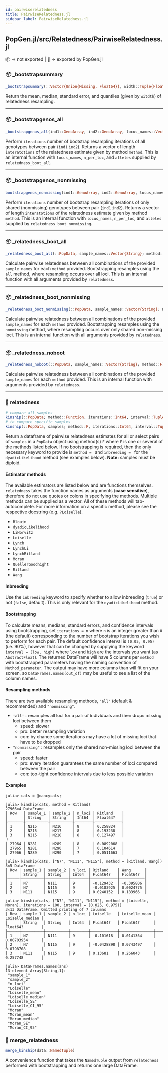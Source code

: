 ```yaml
---
id: pairwiserelatedness
title: PairwiseRelatedness.jl
sidebar_label: PairwiseRelatedness.jl
---
```

## PopGen.jl/src/Relatedness/PairwiseRelatedness.jl
📦  => not exported | 
🔵 => exported by PopGen.jl

### 📦 _bootstrapsummary
```julia
_bootstrapsummary(::Vector{Union{Missing, Float64}}, width::Tuple{Float64, Float64})
```
Return the mean, median, standard error, and quantiles (given by `witdth`) of relatedness resampling.


----

### 📦 _bootstrapgenos_all
```julia
_bootstrapgenos_all(ind1::GenoArray, ind2::GenoArray, locus_names::Vector{Symbol}, n_per_loc::Vector{Int}, alleles::NamedTuple; method::Function, iterations::Int)
```
Perform `iterations` number of bootstrap resampling iterations of all genotypes between pair (`ind1` `ind2`). Returns a vector of length `interatotions`
of the relatedness estimate given by method `method`. This is an internal function with `locus_names`, `n_per_loc`, and `alleles` supplied by `relatedness_boot_all`.

----

### 📦 _bootstrapgenos_nonmissing
```julia
bootstrapgenos_nonmissing(ind1::GenoArray, ind2::GenoArray, locus_names::Vector{Symbol}, n_per_loc::Vector{Int}, alleles::NamedTuple; method::Function, iterations::Int)
```
Perform `iterations` number of bootstrap resampling iterations of only shared (nonmissing) genotypes between pair (`ind1` `ind2`). Returns a vector of length `interatotions`
of the relatedness estimate given by method `method`. This is an internal function with `locus_names`, `n_per_loc`, and `alleles` supplied by `relatedness_boot_nonmissing`.


----

### 📦 _relatedness_boot_all
```julia
_relatedness_boot_all(::PopData, sample_names::Vector{String}; method::Function, iterations::Int, interval::Tuple{Float64, Float64})
```
Calculate pairwise relatedness between all combinations of the provided `sample_names` for each `method` provided. Bootstrapping resamples using
the `all` method, where resampling occurs over all loci. This is an internal function with all arguments provided by `relatedness`.


----

### 📦 _relatedness_boot_nonmissing
```julia
_relatedness_boot_nonmissing(::PopData, sample_names::Vector{String}; method::F, iterations::Int, interval::Tuple{Float64, Float64}) where F
```
Calculate pairwise relatedness between all combinations of the provided `sample_names` for each `method` provided. Bootstrapping resamples using
the `nonmissing` method, where resampling occurs over only shared non-missing loci. This is an internal function with all arguments provided by `relatedness`.


----

### 📦 _relatedness_noboot
```julia
_relatedness_noboot(::PopData, sample_names::Vector{String}; method::F) where F
```
Calculate pairwise relatedness between all combinations of the provided `sample_names` for each `method` provided. 
This is an internal function with arguments provided by `relatedness`.


----

### 🔵 relatedness
```julia
# compare all samples
kinship(::PopData; method::Function, iterations::Int64, interval::Tuple{Float64, Float64}, resample::String, inbreeding::Bool = false)
# to compare specific samples
kinship(::PopData, samples; method::F, iterations::Int64, interval::Tuple{Float64, Float64}, resample::String, inbreeding::Bool = false)
```
Return a dataframe of pairwise relatedness estimates for all or select pairs of `samples` in a `PopData` object using 
method(s) `F` where `F` is one or several of the methods listed below. If no bootstrapping is required, then the only 
necessary keyword to provide is `method = ` and `inbreeding = ` for the `dyadicLikelihood` method (see examples below). **Note:** samples must be diploid.

#### Estimator methods

The available estimators are listed below and are functions themselves. `relatedness` takes the
function names as arguments (**case sensitive**), therefore do not use quotes or colons
in specifying the methods. Multiple methods can be supplied as a vector. All of these methods will tab-autocomplete.
For more information on a specific method, please see the respective docstring (e.g. `?Loiselle`).
- `Blouin`
- `dyadicLikelihood`
- `LiHorvitz`
- `Loiselle`
- `Lynch`
- `LynchLi`
- `LynchRitland`
- `Moran`
- `QuellerGoodnight`
- `Ritland`
- `Wang`

#### Inbreeding

Use the `inbreeding` keyword to specify whether to allow inbreeding (`true`) or not (`false`, default).
This is only relevant for the `dyadicLikelihood` method.

#### Bootstrapping
To calculate means, medians, standard errors, and confidence intervals using bootstrapping,
set `iterations = n` where `n` is an integer greater than `0` (the default) corresponding to the number
of bootstrap iterations you wish to perform for each pair. The default confidence interval is `(0.05, 0.95)` (i.e. 90%),
however that can be changed by supplying the keyword `interval = (low, high)` where `low` and `high` are the intervals you want 
(as `AbstractFloat`). The returned DataFrame will have 5 columns per `method` with bootstrapped parameters having the naming
convention of `Method_parameter`. The output may have more columns than will fit on your screen, so `DataFrames.names(out_df)`
may be useful to see a list of the column names.

#### Resampling methods

There are two available resampling methods, `"all"` (default  & recommended) and `"nonmissing"`.
- `"all"` : resamples all loci for a pair of individuals and then drops missing loci between them
    - speed: slower
    - pro: better resampling variation
    - con: by chance some iterations may have a lot of missing loci that have to be dropped
- `"nonmissing"` : resamples only the shared non-missing loci between the pair
    - speed: faster
    - pro: every iteration guarantees the same number of loci compared between the pair
    - con: too-tight confidence intervals due to less possible variation

#### Examples
```
julia> cats = @nancycats;

julia> kinship(cats, method = Ritland)
27966×4 DataFrame
│ Row   │ sample_1 │ sample_2 │ n_loci │ Ritland    │
│       │ String   │ String   │ Int64  │ Float64?   │
├───────┼──────────┼──────────┼────────┼────────────┤
│ 1     │ N215     │ N216     │ 8      │ 0.258824   │
│ 2     │ N215     │ N217     │ 8      │ 0.193238   │
│ 3     │ N215     │ N218     │ 8      │ 0.127497   │
⋮
│ 27964 │ N281     │ N289     │ 8      │ 0.0892068  │
│ 27965 │ N281     │ N290     │ 7      │ 0.104614   │
│ 27966 │ N289     │ N290     │ 7      │ 0.0511663  │

julia> kinship(cats, ["N7", "N111", "N115"], method = [Ritland, Wang])
3×5 DataFrame
│ Row │ sample_1 │ sample_2 │ n_loci │ Ritland    │ Wang      │
│     │ String   │ String   │ Int64  │ Float64?   │ Float64?  │
├─────┼──────────┼──────────┼────────┼────────────┼───────────┤
│ 1   │ N7       │ N111     │ 9      │ -0.129432  │ -0.395806 │
│ 2   │ N7       │ N115     │ 9      │ -0.0183925 │ 0.0024775 │
│ 3   │ N111     │ N115     │ 9      │ 0.0240152  │ 0.183966  │

julia> kinship(cats, ["N7", "N111", "N115"], method = [Loiselle, Moran], iterations = 100, interval = (0.025, 0.975))
3×13 DataFrame. Omitted printing of 7 columns
│ Row │ sample_1 │ sample_2 │ n_loci │ Loiselle   │ Loiselle_mean │ Loiselle_median │
│     │ String   │ String   │ Int64  │ Float64?   │ Float64?      │ Float64?        │
├─────┼──────────┼──────────┼────────┼────────────┼───────────────┼─────────────────┤
│ 1   │ N7       │ N111     │ 9      │ -0.101618  │ 0.0141364     │ 0.00703954      │
│ 2   │ N7       │ N115     │ 9      │ -0.0428898 │ 0.0743497     │ 0.0798708       │
│ 3   │ N111     │ N115     │ 9      │ 0.13681    │ 0.266043      │ 0.257748        │

julia> DataFrames.names(ans)
13-element Array{String,1}:
 "sample_1"
 "sample_2"
 "n_loci"
 "Loiselle"
 "Loiselle_mean"
 "Loiselle_median"
 "Loiselle_SE"
 "Loiselle_CI_95"
 "Moran"
 "Moran_mean"
 "Moran_median"
 "Moran_SE"
 "Moran_CI_95"
```

### 🔵 merge_relatedness
```julia
merge_kinship(data::NamedTuple)
```
A convenience function that takes the `NamedTuple` output from `relatedness` performed with bootstrapping
and returns one large DataFrame.
